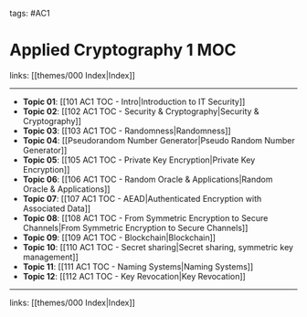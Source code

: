 tags: #AC1 

# Applied Cryptography 1 MOC

links:  [[themes/000 Index|Index]]

---

- **Topic 01**: [[101 AC1 TOC - Intro|Introduction to IT Security]]
- **Topic 02**: [[102 AC1 TOC - Security & Cryptography|Security & Cryptography]]
- **Topic 03**: [[103 AC1 TOC - Randomness|Randomness]]
- **Topic 04**: [[Pseudorandom Number Generator|Pseudo Random Number Generator]]
- **Topic 05**: [[105 AC1 TOC - Private Key Encryption|Private Key Encryption]]
- **Topic 06**: [[106 AC1 TOC - Random Oracle & Applications|Random Oracle & Applications]]
- **Topic 07**: [[107 AC1 TOC - AEAD|Authenticated Encryption with Associated Data]]
- **Topic 08**: [[108 AC1 TOC - From Symmetric Encryption to Secure Channels|From Symmetric Encryption to Secure Channels]]
- **Topic 09**: [[109 AC1 TOC - Blockchain|Blockchain]]
- **Topic 10**: [[110 AC1 TOC - Secret sharing|Secret sharing, symmetric key management]]
- **Topic 11**: [[111 AC1 TOC - Naming Systems|Naming Systems]]
- **Topic 12**: [[112 AC1 TOC - Key Revocation|Key Revocation]]

---
links: [[themes/000 Index|Index]]